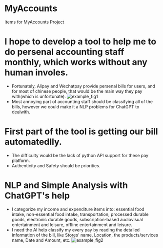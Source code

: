 # MyAccounts
Items for MyAccounts Project

# I hope to develop a tool to help me to do persenal accounting staff monthly, which works without any human involes.
- Fortunately, Alipay and Wechatpay provide persenal bills for users, and for most of chinese people, that would be the main way they pay with(which is unfortunate).
![example_fig1](https://github.com/zion-yow/Accounts/assets/65605980/9fbf5834-fd79-493c-b7f6-9cbd65088963)
- Most annoying part of accounting staff should be classifying all of the bills, however we could make it a NLP problems for ChatGPT to dealwith.
# First part of the tool is getting our bill automatedlly.
- The difficulty would be the lack of python API support for these pay platform.
- Authenticity and Safety should be priorities. 
# NLP and Simple Analysis with ChatGPT's help
- I categorize my income and expenditure items into: essential food intake, non-essential food intake, transportation, processed durable goods, electronic durable goods, subscription-based audiovisual entertainment and leisure, offline entertainment and leisure.
- I need the AI help classify my every pay by reading the detailed information of the bill, like Stores' name, Location, the products/services name, Date and Amount, etc.
![example_fig2](https://github.com/zion-yow/Accounts/assets/65605980/4dd38b9a-4ffd-4fdd-a68f-f88f0d78169d)

